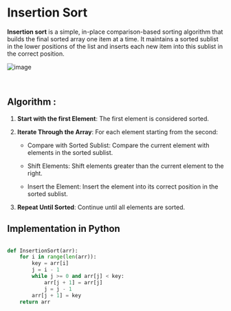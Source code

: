 # Insertion Sort

**Insertion sort** is a simple, in-place comparison-based sorting algorithm that builds the final sorted array one item at a time. It maintains a sorted sublist in the lower positions of the list and inserts each new item into this sublist in the correct position.

![image](https://upload.wikimedia.org/wikipedia/commons/0/0f/Insertion-sort-example-300px.gif)

&nbsp; 


## Algorithm :



1. **Start with the first Element**: The first element is considered sorted.

2. **Iterate Through the Array**: For each element starting from the second:

	- Compare with Sorted Sublist: Compare the current element with elements in the sorted sublist.

	- Shift Elements: Shift elements greater than the current element to the right.

	- Insert the Element: Insert the element into its correct position in the sorted sublist.

3. **Repeat Until Sorted**: Continue until all elements are sorted.




## Implementation in Python



```python

def InsertionSort(arr):
    for i in range(len(arr)):
        key = arr[i]
        j = i - 1
        while j >= 0 and arr[j] < key:
            arr[j + 1] = arr[j]
            j = j - 1
        arr[j + 1] = key
    return arr


```


